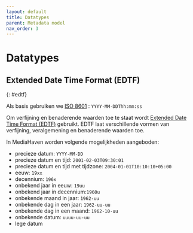 ```yaml
---
layout: default
title: Datatypes
parent: Metadata model
nav_order: 3
---
```


# Datatypes

## Extended Date Time Format (EDTF)
{: #edtf}

Als basis gebruiken we [ISO 8601](http://www.iso.org/iso/home/store/catalogue_tc/catalogue_detail.htm?csnumber=40874) : `YYYY-MM-DDThh:mm:ss`

Om verfijning en benaderende waarden toe te staat wordt [Extended Date Time Format (EDTF)](https://www.loc.gov/standards/datetime/) gebruikt. 
EDTF laat verschillende vormen van verfijning, veralgemening en benaderende waarden toe.

In MediaHaven worden volgende mogelijkheden aangeboden:

- precieze datum: `YYYY-MM-DD`
- precieze datum en tijd: `2001-02-03T09:30:01`
- precieze datum en tijd met tijdzone: `2004-01-01T10:10:10+05:00`
- eeuw: `19xx`
- decennium: `196x`
- onbekend jaar in eeuw: `19uu`
- onbekend jaar in decennium:`1960u`
- onbekende maand in jaar: `1962-uu`
- onbekende dag in een jaar: `1962-uu-uu`
- onbekende dag in een maand: `1962-10-uu`
- onbekende datum: `uuuu-uu-uu`
- lege datum
